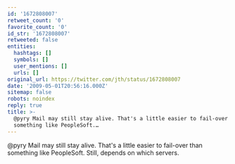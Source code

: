```yaml
---
id: '1672808007'
retweet_count: '0'
favorite_count: '0'
id_str: '1672808007'
retweeted: false
entities:
  hashtags: []
  symbols: []
  user_mentions: []
  urls: []
original_url: https://twitter.com/jth/status/1672808007
date: '2009-05-01T20:56:16.000Z'
sitemap: false
robots: noindex
reply: true
title: >-
  @pyry Mail may still stay alive. That's a little easier to fail-over than
  something like PeopleSoft.…
---
```


@pyry Mail may still stay alive. That's a little easier to fail-over than something like PeopleSoft. Still, depends on which servers.